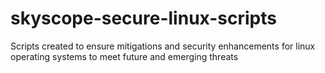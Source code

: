 # skyscope-secure-linux-scripts
Scripts created to ensure mitigations and security enhancements for linux operating systems to meet future and emerging threats
